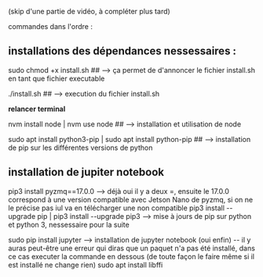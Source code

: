 (skip d'une partie de vidéo, à compléter plus tard)

commandes dans l'ordre : 

## installations des dépendances nessessaires :
sudo chmod +x install.sh  ## --> ça permet de d'annoncer le fichier install.sh en tant que fichier executable

./install.sh ## --> execution du fichier install.sh 

**relancer terminal**

nvm install node | nvm use node ## --> installation et utilisation de node 

sudo apt install python3-pip | sudo apt install python-pip ## --> installation de pip sur les différentes versions de python


## installation de jupiter notebook 
pip3 install pyzmq==17.0.0  --> déjà oui il y a deux =, ensuite le 17.0.0 correspond à une version compatible avec Jetson Nano de pyzmq, si on ne le précise pas iul va en télécharger une non compatible
pip3 install --upgrade pip | pip3 install --upgrade pip3  --> mise à jours de pip sur python et python 3, nessessaire pour la suite

sudo pip install jupyter --> installation de jupyter notebook (oui enfin)
-- il y auras peut-être une erreur qui diras que un paquet n'a pas été installé, dans ce cas executer la commande en dessous (de toute façon le faire même si il est installé ne change rien)
sudo apt install libffi
